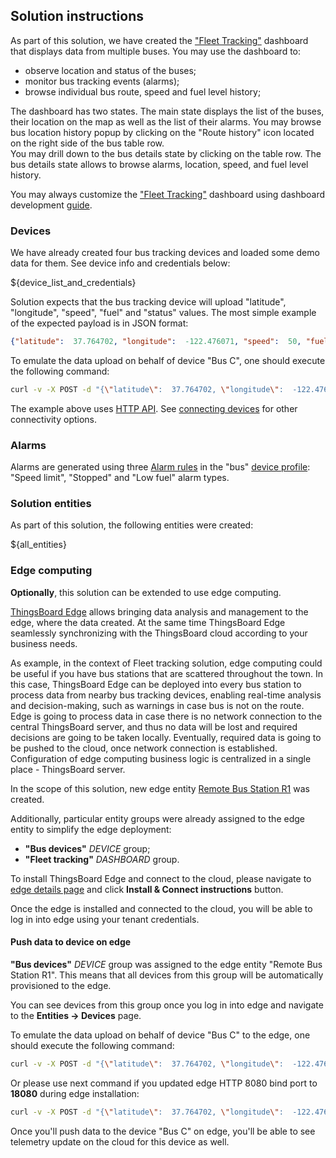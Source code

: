## Solution instructions

As part of this solution, we have created the <a href="${MAIN_DASHBOARD_URL}" target="_blank">"Fleet Tracking"</a> dashboard that displays
data from multiple buses. You may use the dashboard to:

* observe location and status of the buses;
* monitor bus tracking events (alarms);  
* browse individual bus route, speed and fuel level history;

The dashboard has two states. The main state displays the list of the buses, their location on the map as well as the list of their alarms.
You may browse bus location history popup by clicking on the "Route history" icon located on the right side of the bus table row.  
You may drill down to the bus details state by clicking on the table row. The bus details state allows to browse alarms, location, speed, and fuel level history.

You may always customize the <a href="${MAIN_DASHBOARD_URL}" target="_blank">"Fleet Tracking"</a> dashboard using dashboard development <a href="${DOCS_BASE_URL}/user-guide/dashboards/" target="_blank">guide</a>.

### Devices

We have already created four bus tracking devices and loaded some demo data for them. See device info and credentials below:

${device_list_and_credentials}

Solution expects that the bus tracking device will upload "latitude", "longitude", "speed", "fuel" and "status" values.
The most simple example of the expected payload is in JSON format:

```json
{"latitude":  37.764702, "longitude":  -122.476071, "speed":  50, "fuel":  5, "status": "On route"}{:copy-code}
```

To emulate the data upload on behalf of device "Bus C", one should execute the following command:

```bash
curl -v -X POST -d "{\"latitude\":  37.764702, \"longitude\":  -122.476071, \"speed\":  50, \"fuel\":  5, \"status\": \"On route\"}" ${BASE_URL}/api/v1/${Bus CACCESS_TOKEN}/telemetry --header "Content-Type:application/json"{:copy-code}
```

The example above uses <a href="${DOCS_BASE_URL}/reference/http-api/#telemetry-upload-api" target="_blank">HTTP API</a>.
See <a href="${DOCS_BASE_URL}/getting-started-guides/connectivity/" target="_blank">connecting devices</a> for other connectivity options.

### Alarms

Alarms are generated using three <a href="${DOCS_BASE_URL}/user-guide/device-profiles/#alarm-rules" target="_blank">Alarm rules</a> in the
"bus" <a href="/profiles/deviceProfiles" target="_blank">device profile</a>: "Speed limit", "Stopped" and "Low fuel" alarm types.

### Solution entities

As part of this solution, the following entities were created:

${all_entities}

### Edge computing

**Optionally**, this solution can be extended to use edge computing.

<a href="https://thingsboard.io/products/thingsboard-edge/" target="_blank">ThingsBoard Edge</a> allows bringing data analysis and management to the edge, where the data created.
At the same time ThingsBoard Edge seamlessly synchronizing with the ThingsBoard cloud according to your business needs.

As example, in the context of Fleet tracking solution, edge computing could be useful if you have bus stations that are scattered throughout the town.
In this case, ThingsBoard Edge can be deployed into every bus station to process data from nearby bus tracking devices, enabling real-time analysis and decision-making, such as warnings in case bus is not on the route. 
Edge is going to process data in case there is no network connection to the central ThingsBoard server, and thus no data will be lost and required decisions are going to be taken locally. 
Eventually, required data is going to be pushed to the cloud, once network connection is established. 
Configuration of edge computing business logic is centralized in a single place - ThingsBoard server.

In the scope of this solution, new edge entity <a href="${Remote Bus Station R1EDGE_DETAILS_URL}" target="_blank">Remote Bus Station R1</a> was created.

Additionally, particular entity groups were already assigned to the edge entity to simplify the edge deployment:

* **"Bus devices"** *DEVICE* group;
* **"Fleet tracking"** *DASHBOARD* group.

To install ThingsBoard Edge and connect to the cloud, please navigate to <a href="${Remote Bus Station R1EDGE_DETAILS_URL}" target="_blank">edge details page</a> and click **Install & Connect instructions** button.

Once the edge is installed and connected to the cloud, you will be able to log in into edge using your tenant credentials.

#### Push data to device on edge

**"Bus devices"** *DEVICE* group was assigned to the edge entity "Remote Bus Station R1".
This means that all devices from this group will be automatically provisioned to the edge.

You can see devices from this group once you log in into edge and navigate to the **Entities -> Devices** page.

To emulate the data upload on behalf of device "Bus C" to the edge, one should execute the following command:

```bash
curl -v -X POST -d "{\"latitude\":  37.764702, \"longitude\":  -122.476071, \"speed\":  50, \"fuel\":  5, \"status\": \"On route\"}" http://localhost:8080/api/v1/${Bus CACCESS_TOKEN}/telemetry --header "Content-Type:application/json"{:copy-code}
```

Or please use next command if you updated edge HTTP 8080 bind port to **18080** during edge installation:

```bash
curl -v -X POST -d "{\"latitude\":  37.764702, \"longitude\":  -122.476071, \"speed\":  50, \"fuel\":  5, \"status\": \"On route\"}" http://localhost:18080/api/v1/${Bus CACCESS_TOKEN}/telemetry --header "Content-Type:application/json"{:copy-code}
```

Once you'll push data to the device "Bus C" on edge, you'll be able to see telemetry update on the cloud for this device as well.

